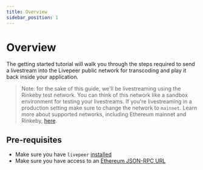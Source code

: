 ```yaml
---
title: Overview
sidebar_position: 1
---
```


# Overview

The getting started tutorial will walk you through the steps required to send a
livestream into the Livepeer public network for transcoding and play it back
inside your application.

> Note: for the sake of this guide, we'll be livestreaming using the Rinkeby
> test network. You can think of this network like a sandbox environment for
> testing your livestreams. If you're livestreaming in a production setting make
> sure to change the network to `mainnet`. Learn more about supported networks,
> including Ethereum mainnet and Rinkeby,
> [here](/installation/connect-to-ethereum#supported-networks).

## Pre-requisites

- Make sure you have `livepeer` [installed](/installation/install-livepeer/overview)
- Make sure you have access to an
  [Ethereum JSON-RPC URL](/installation/connect-to-ethereum)

